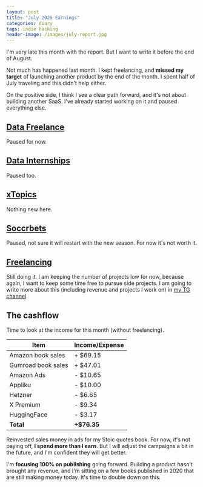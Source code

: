 ```yaml
---
layout: post
title: "July 2025 Earnings"
categories: diary
tags: indie hacking
header-image: /images/july-report.jpg
---
```


I'm very late this month with the report. But I want to write it before the end of August.

Not much has happened last month. I kept freelancing, and **missed my target** of launching another product by the end of the month. I spent half of July traveling and this didn't help either.

On the positive side, I think I see a clear path forward, and it's not about building another SaaS. I've already started working on it and paused everything else.

## [Data Freelance][tg-datafreelance]

Paused for now.

## [Data Internships][datainternships]

Paused too.

## [xTopics][xtopics]

Nothing new here.

## [Soccrbets][soccrbets]

Paused, not sure it will restart with the new season. For now it's not worth it.

## [Freelancing][personal]

Still doing it. I am keeping the number of projects low for now, because again, I want to keep some time free to pursue side projects. I am going to write more about this (including revenue and projects I work on) in [my TG channel][tg-datafreelance].

## The cashflow

Time to look at the income for this month (without freelancing).

| Item               | Income/Expense |
| ------------------ | -------------- |
| Amazon book sales  | + $69.15       |
| Gumroad book sales | + $47.01       |
| Amazon Ads         | - $10.65       |
| Appliku            | - $10.00       |
| Hetzner            | - $6.65        |
| X Premium          | - $9.34        |
| HuggingFace        | - $3.17        |
| **Total**          | **+$76.35**    |

Reinvested sales money in ads for my Stoic quotes book. For now, it's not paying off, **I spend more than I earn**. But I will adjust the campaigns a bit in the future, and I'm confident they will get better.

I'm **focusing 100% on publishing** going forward. Building a product hasn't brought any revenue, and I'm sitting on a few books published in 2020 that are still making money today. It's time to double down on this.

[soccrbets]: https://soccrbets.com
[xtopics]: https://xtopics.co
[personal]: https://x.com/tropianhs
[datainternships]: https://datainternships.co
[telegram-soccrbets]: https://t.me/soccrbets
[tg-datafreelance]: https://t.me/datafreelance
[fran-x]: https://x.com/franbetteo
[xtopics-plug]: https://x.com/tropianhs/status/1929904801904521512
[alexandra-x]: https://x.com/rocketshipalx
[ph-launch]: https://www.producthunt.com/products/product-hunt-topics-by-xtopics
